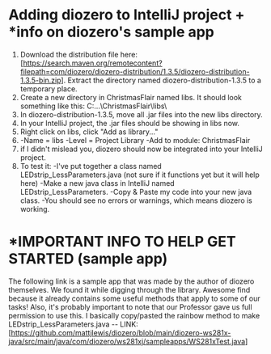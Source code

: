 # Adding diozero to IntelliJ project + *info on diozero's sample app
1. Download the distribution file here: [https://search.maven.org/remotecontent?filepath=com/diozero/diozero-distribution/1.3.5/diozero-distribution-1.3.5-bin.zip]. Extract the directory named diozero-distribution-1.3.5 to a temporary place.
2. Create a new directory in ChristmasFlair named libs. It should look something like this:
   C:\...\ChristmasFlair\libs\
3. In diozero-distribution-1.3.5, move all .jar files into the new libs directory.
4. In your IntelliJ project, the .jar files should be showing in libs now.
5. Right click on libs, click "Add as library..."
6. -Name = libs
   -Level = Project Library
   -Add to module: ChristmasFlair
7. if I didn't mislead you, diozero should now be integrated into your IntelliJ project.
8. To test it:
   -I've put together a class named LEDstrip_LessParameters.java (not sure if it functions yet but it will help here)
   -Make a new java class in IntelliJ named LEDstrip_LessParameters.
   -Copy & Paste my code into your new java class.
   -You should see no errors or warnings, which means diozero is working.

# *IMPORTANT INFO TO HELP GET STARTED (sample app)
The following link is a sample app that was made by the author of diozero themselves. We found it while digging through the library. Awesome find because it already contains some useful methods that apply to some of our tasks! Also, it's probably important to note that our Professor gave us full permission to use this. I basically copy/pasted the rainbow method to make LEDstrip_LessParameters.java -- LINK: [https://github.com/mattjlewis/diozero/blob/main/diozero-ws281x-java/src/main/java/com/diozero/ws281xj/sampleapps/WS281xTest.java]